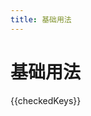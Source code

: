 ```yaml
---
title: 基础用法
---
```


<script>
import {VirtualTree} from 'lc-vue-virtual-tree'
import { v4 as uuidv4 } from 'uuid';

export default {
  name:'demo',
  components:{VirtualTree},
  data () {
    return {
      treeData: [
        {
          title: '第一层级',
          key: '0-0',
          children: [
            {
              title: '子层级',
              key: '0-0-0',
              disabled: true,
              children: [
                { title: '键盘', key: '0-0-0-0', disableCheckbox: true },
                { title: '鼠标', key: '0-0-0-1', lll: true }
              ]
            },
            {
              title: '金属',
              key: '0-0-1',
              children: [
                { title: '钢铁', key: '0-0-1-0' },
                {
                  title: '铝合金',
                  key: '0-0-1-1',
                  children: [
                    { title: '断桥铝', key: '0-0-1-1-0' }
                  ]
                }
              ]
            }
          ]
        }
      ],
      checkedKeys: [],
      expandedKeys: [],
      selectedKey: null
    }
  },
  mounted(){
    // this.createScrollHandle()
  },
  methods: {
    onSelect (selectedKey, event) {
      console.log(selectedKey, event)
    },
    onCheck (checkedKeys, event) {
      console.log(checkedKeys, event)
    },
    onExpand (expandKeys, event) {
      console.log(expandKeys, event)
    },
    onLoad () {
      console.log('load')
    },
    loadData(node){
      return new Promise((resolve)=>{
        setTimeout(()=>{
          resolve([
            { title: '开关开关开关开关开关开关开关开关开关开关开关开关开关开关开关开关开关开关开关开关开关开关开关开关开关开关开关开关', key:uuidv4() , lll: true },
                {
                  title: '插座',
                  key: uuidv4(),
                }
          ])
        }, 10)
      })
    }
  },
  watch: {
    checkedKeys: {
      deep: true,
      handler (val) {
        console.log('checkedKeys', val)
      }
    },
    expandedKeys: {
      deep: true,
      handler (val) {
        console.log('expandedKeys', val)
      }
    },
    selectedKey (val) {
      console.log('selectedKey', val)
    }
  }
}
</script>

# 基础用法

<el-card>
    <div>{{checkedKeys}}</div>
    <div style="width:300px; height: 500px; overflow: auto" ref="container">
      <VirtualTree
        :treeData="treeData"
        v-model="checkedKeys"
        :expandedKeys.sync="expandedKeys"
        :selectedKey.sync="selectedKey"
        :defaultCheckedKeys="['0-0-0-1', '0-0-1-0']"
        :defaultExpandedKeys="['0-0-0', '0-0-1', '0-0-1-0', '0-0-1-1']"
        defaultSelectedKey="0-0-0-1"
        :loadData="loadData"
        :replaceFields="{isLeaf: 'lll'}"
        :checkable="true"
        :titleWidth="100"
        @select="onSelect"
        @check="onCheck"
        @expand="onExpand"
        @load="onLoad"
        >
          <template #suffix="{node}">
            <el-button type="primary" link>1</el-button>
            <el-button type="primary" link>2</el-button>
            <el-button type="primary" link>2</el-button>
            <el-button type="primary" link>2</el-button>
          </template>
          <template #title-suffix>
            <i class="aps-icon-edit"></i>
          </template>
      </VirtualTree>
    </div>
  </el-card>